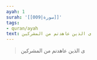 ```yaml
---
ayah: 1
surah: '[[009|سورة]]'
tags:
- quran/ayah
text: ى الذين عاهدتم من المشركين
---
```

> ى الذين عاهدتم من المشركين
